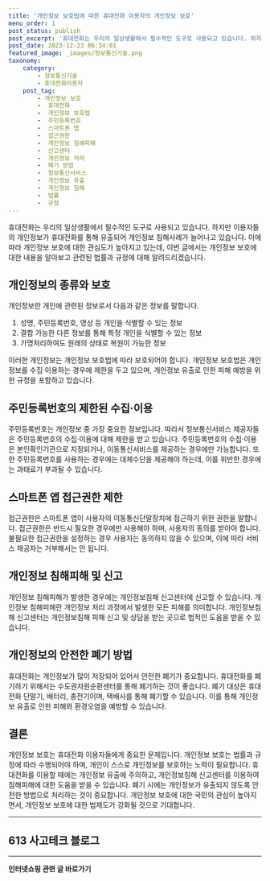 ```yaml
---
title: '개인정보 보호법에 따른 휴대전화 이용자의 개인정보 보호'
menu_order: 1
post_status: publish
post_excerpt: '휴대전화는 우리의 일상생활에서 필수적인 도구로 사용되고 있습니다. 하지만 이용자들의 개인정보가 휴대전화를 통해 유출되어 개인정보 침해사례가 늘어나고 있습니다. 이에 따라 개인정보 보호에 대한 관심도가 높아지고 있는데, 이번 글에서는 개인정보 보호에 대한 내용을 알아보고 관련된 법률과 규정에 대해 알려드리겠습니다.'
post_date: 2023-12-23 06:34:01
featured_image: _images/정보통신기술.png
taxonomy:
    category:
        - 정보통신기술
        - 휴대전화이용자
    post_tag:
        - 개인정보 보호
        -  휴대전화
        -  개인정보 보호법
        -  주민등록번호
        -  스마트폰 앱
        -  접근권한
        -  개인정보 침해피해
        -  신고센터
        -  개인정보 처리
        -  폐기 방법
        -  정보통신서비스
        -  개인정보 유출
        -  개인정보 침해
        -  법률
        -  규정
---
```



휴대전화는 우리의 일상생활에서 필수적인 도구로 사용되고 있습니다. 하지만 이용자들의 개인정보가 휴대전화를 통해 유출되어 개인정보 침해사례가 늘어나고 있습니다. 이에 따라 개인정보 보호에 대한 관심도가 높아지고 있는데, 이번 글에서는 개인정보 보호에 대한 내용을 알아보고 관련된 법률과 규정에 대해 알려드리겠습니다.

## 개인정보의 종류와 보호

개인정보란 개인에 관련된 정보로서 다음과 같은 정보를 말합니다.
1. 성명, 주민등록번호, 영상 등 개인을 식별할 수 있는 정보
2. 결합 가능한 다른 정보를 통해 특정 개인을 식별할 수 있는 정보
3. 가명처리하여도 원래의 상태로 복원이 가능한 정보

이러한 개인정보는 개인정보 보호법에 따라 보호되어야 합니다. 개인정보 보호법은 개인정보를 수집·이용하는 경우에 제한을 두고 있으며, 개인정보 유출로 인한 피해 예방을 위한 규정을 포함하고 있습니다.

## 주민등록번호의 제한된 수집·이용

주민등록번호는 개인정보 중 가장 중요한 정보입니다. 따라서 정보통신서비스 제공자들은 주민등록번호의 수집·이용에 대해 제한을 받고 있습니다. 주민등록번호의 수집·이용은 본인확인기관으로 지정되거나, 이동통신서비스를 제공하는 경우에만 가능합니다. 또한 주민등록번호를 사용하는 경우에는 대체수단을 제공해야 하는데, 이를 위반한 경우에는 과태료가 부과될 수 있습니다.

## 스마트폰 앱 접근권한 제한

접근권한은 스마트폰 앱이 사용자의 이동통신단말장치에 접근하기 위한 권한을 말합니다. 접근권한은 반드시 필요한 경우에만 사용해야 하며, 사용자의 동의를 받아야 합니다. 불필요한 접근권한을 설정하는 경우 사용자는 동의하지 않을 수 있으며, 이에 따라 서비스 제공자는 거부해서는 안 됩니다.

## 개인정보 침해피해 및 신고

개인정보 침해피해가 발생한 경우에는 개인정보침해 신고센터에 신고할 수 있습니다. 개인정보 침해피해란 개인정보 처리 과정에서 발생한 모든 피해를 의미합니다. 개인정보침해 신고센터는 개인정보침해 피해 신고 및 상담을 받는 곳으로 법적인 도움을 받을 수 있습니다.

## 개인정보의 안전한 폐기 방법

휴대전화는 개인정보가 많이 저장되어 있어서 안전한 폐기가 중요합니다. 휴대전화를 폐기하기 위해서는 수도권자원순환센터를 통해 폐기하는 것이 좋습니다. 폐기 대상은 휴대전화 단말기, 배터리, 충전기이며, 택배사를 통해 폐기할 수 있습니다. 이를 통해 개인정보 유출로 인한 피해와 환경오염을 예방할 수 있습니다.

## 결론

개인정보 보호는 휴대전화 이용자들에게 중요한 문제입니다. 개인정보 보호는 법률과 규정에 따라 수행되어야 하며, 개인이 스스로 개인정보를 보호하는 노력이 필요합니다. 휴대전화를 이용할 때에는 개인정보 유출에 주의하고, 개인정보침해 신고센터를 이용하여 침해피해에 대한 도움을 받을 수 있습니다. 폐기 시에는 개인정보가 유출되지 않도록 안전한 방법으로 처리하는 것이 중요합니다. 개인정보 보호에 대한 국민의 관심이 높아지면서, 개인정보 보호에 대한 법제도가 강화될 것으로 기대합니다.

---

## 613 사고테크 블로그

<!-- wp:separator -->
<hr class="wp-block-separator has-alpha-channel-opacity"/>
<!-- /wp:separator -->

<!-- wp:group {"backgroundColor":"base","layout":{"type":"constrained"}} -->
<div class="wp-block-group has-base-background-color has-background"><!-- wp:paragraph {"align":"center","fontSize":"medium"} -->
<p class="has-text-align-center has-large-font-size"><strong>인터넷쇼핑 관련 글 바로가기</strong></p>
<!-- /wp:paragraph -->


<!-- wp:latest-posts
{"categories":[{"id":30793,"count":19,"description":"","link":"https://uknowlaw.com/category/%ec%9d%b8%ed%84%b0%eb%84%b7%ec%87%bc%ed%95%91/","name":"인터넷쇼핑","slug":"인터넷쇼핑","taxonomy":"category","parent":0,"meta":[],"_links":{"self":[{"href":"https://uknowlaw.com/wp-json/wp/v2/categories/30793"}],"collection":[{"href":"https://uknowlaw.com/wp-json/wp/v2/categories"}],"about":[{"href":"https://uknowlaw.com/wp-json/wp/v2/taxonomies/category"}],"wp:post_type":[{"href":"https://uknowlaw.com/wp-json/wp/v2/posts?categories=30793"}],"curies":[{"name":"wp","href":"https://api.w.org/{rel}","templated":true}]}}],"postsToShow":100,"excerptLength":28,"postLayout":"grid","columns":2,"featuredImageAlign":"left","featuredImageSizeSlug":"large","fontSize":"small"} /--></div>
<!-- /wp:group -->